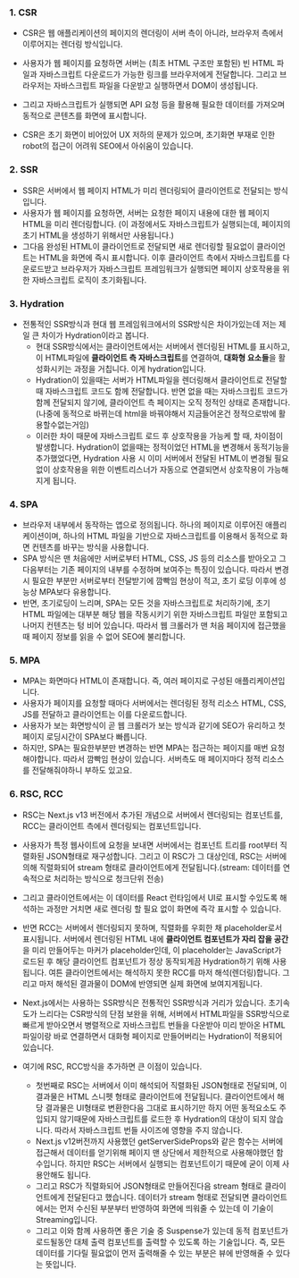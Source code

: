 
### 1. CSR
- CSR은 웹 애플리케이션의 페이지의 렌더링이 서버 측이 아니라, 브라우저 측에서 이루어지는 렌더링 방식입니다.
- 사용자가 웹 페이지를 요청하면 서버는 (최초 HTML 구조만 포함된) 빈 HTML 파일과 자바스크립트 다운로드가 가능한 링크를 브라우저에게 전달합니다. 그리고 브라우저는 자바스크립트 파일을 다운받고 실행하면서 DOM이 생성됩니다.
- 그리고 자바스크립트가 실행되면 API 요청 등을 활용해 필요한 데이터를 가져오며 동적으로 콘텐츠를 화면에 표시합니다.

- CSR은 초기 화면이 비어있어 UX 저하의 문제가 있으며, 초기화면 부재로 인한robot의 접근이 어려워 SEO에서 아쉬움이 있습니다.

### 2. SSR
- SSR은 서버에서 웹 페이지 HTML가 미리 렌더링되어 클라이언트로 전달되는 방식입니다.
- 사용자가 웹 페이지를 요청하면, 서버는 요청한 페이지 내용에 대한 웹 페이지 HTML을 미리 렌더링합니다. (이 과정에서도 자바스크립트가 실행되는데, 페이지의 초기 HTML을 생성하기 위해서만 사용됩니다.)
- 그다음 완성된 HTML이 클라이언트로 전달되면 새로 렌더링할 필요없이 클라이언트는 HTML을 화면에 즉시 표시합니다. 이후 클라이언트 측에서 자바스크립트를 다운로드받고 브라우저가 자바스크립트 프레임워크가 실행되면 페이지 상호작용을 위한 자바스크립트 로직이 초기화됩니다.

### 3. Hydration
- 전통적인 SSR방식과 현대 웹 프레임워크에서의 SSR방식은 차이가있는데 저는 제일 큰 차이가 Hydration이라고 봅니다.
	- 현대 SSR방식에서는 클라이언트에서는 서버에서 렌더링된 HTML를 표시하고, 이 HTML파일에 **클라이언트 측 자바스크립트**를 연결하여, **대화형 요소들**을 활성화시키는 과정을 거칩니다. 이게 hydration입니다.
	- Hydration이 있을때는 서버가 HTML파일을 렌더링해서 클라이언트로 전달할 때 자바스크립트 코드도 함께 전달합니다. 반면 없을 때는 자바스크립트 코드가 함께 전달되지 않기에, 클라이언트 측 페이지는 오직 정적인 상태로 존재합니다. (나중에 동적으로 바뀌는데 html을 바꿔야해서 지금들어온건 정적으로밖에 활용할수없는거임)
	- 이러한 차이 때문에 자바스크립트 로드 후 상호작용을 가능케 할 때, 차이점이 발생합니다. Hydration이 없을때는 정적이었던 HTML을 변경해서 동적기능을 추가했었다면, Hydration 사용 시 이미 서버에서 전달된 HTML이 변경될 필요없이 상호작용을 위한 이벤트리스너가 자동으로 연결되면서 상호작용이 가능해지게 됩니다.

### 4. SPA
- 브라우저 내부에서 동작하는 앱으로 정의됩니다. 하나의 페이지로 이루어진 애플리케이션이며, 하나의 HTML 파일을 기반으로 자바스크립트를 이용해서 동적으로 화면 컨텐츠를 바꾸는 방식을 사용합니다.
- SPA 방식은 맨 처음에만 서버로부터 HTML, CSS, JS 등의 리소스를 받아오고 그 다음부터는 기존 페이지의 내부를 수정하며 보여주는 특징이 있습니다. 따라서 변경 시 필요한 부분만 서버로부터 전달받기에 깜빡임 현상이 적고, 초기 로딩 이후에 성능상 MPA보다 유용합니다.
- 반면, 초기로딩이 느리며, SPA는 모든 것을 자바스크립트로 처리하기에, 초기 HTML 파일에는 대부분 해당 웹을 작동시키기 위한 자바스크립트 파일만 포함되고 나머지 컨텐츠는 텅 비어 있습니다. 따라서 웹 크롤러가 맨 처음 페이지에 접근했을 때 페이지 정보를 읽을 수 없어 SEO에 불리합니다.

### 5. MPA
- MPA는 화면마다 HTML이 존재합니다. 즉, 여러 페이지로 구성된 애플리케이션입니다.
- 사용자가 페이지를 요청할 때마다 서버에서는 렌더링된 정적 리소스 HTML, CSS, JS를 전달하고 클라이언트는 이를 다운로드합니다.
- 사용자가 보는 화면방식이 곧 웹 크롤러가 보는 방식과 같기에 SEO가 유리하고 첫 페이지 로딩시간이 SPA보다 빠릅니다.
- 하지만, SPA는 필요한부분만 변경하는 반면 MPA는 접근하는 페이지를 매번 요청해야합니다. 따라서 깜빡임 현상이 있습니다. 서버측도 매 페이지마다 정적 리소스를 전달해줘야하니 부하도 있고요.

### 6. RSC, RCC
- RSC는 Next.js v13 버전에서 추가된 개념으로 서버에서 렌더링되는 컴포넌트를, RCC는 클라이언트 측에서 렌더링되는 컴포넌트입니다.

- 사용자가 특정 웹사이트에 요청을 보내면 서버에서는 컴포넌트 트리를 root부터 직렬화된 JSON형태로 재구성합니다. 그리고 이 RSC가 그 대상인데, RSC는 서버에 의해 직렬화되어 stream 형태로 클라이언트에게 전달됩니다.(stream: 데이터를 연속적으로 처리하는 방식으로 청크단위 전송)
- 그리고 클라이언트에서는 이 데이터를 React 런타임에서 UI로 표시할 수있도록 해석하는 과정만 거치면 새로 렌더링 할 필요 없이 화면에 즉각 표시할 수 있습니다.

- 반면 RCC는 서버에서 렌더링되지 못하며, 직렬화를 우회한 채 placeholder로서 표시됩니다. 서버에서 렌더링된 HTML 내에 **클라이언트 컴포넌트가 자리 잡을 공간**을 미리 만들어두는 마커가 placeholder인데, 이 placeholder는 JavaScript가 로드된 후 해당 클라이언트 컴포넌트가 정상 동작되게끔 Hydration하기 위해 사용됩니다. 여튼 클라이언트에서는 해석하지 못한 RCC를 마저 해석(렌더링)합니다. 그리고 마저 해석된 결과물이 DOM에 반영되면 실제 화면에 보여지게됩니다.

- Next.js에서는 사용하는 SSR방식은 전통적인 SSR방식과 거리가 있습니다. 초기속도가 느리다는 CSR방식의 단점 보완을 위해, 서버에서 HTML파일을 SSR방식으로 빠르게 받아오면서 병렬적으로 자바스크립트 번들을 다운받아 미리 받아온 HTML파일이랑 바로 연결하면서 대화형 페이지로 만들어버리는 Hydration이 적용되어 있습니다.

- 여기에 RSC, RCC방식을 추가하면 큰 이점이 있습니다.
	- 첫번째로 RSC는 서버에서 이미 해석되어 직렬화된 JSON형태로 전달되며, 이 결과물은 HTML 스니펫 형태로 클라이언트에 전달됩니다. 클라이언트에서 해당 결과물은 UI형태로 변환한다음 그대로 표시하기만 하지 어떤 동적요소도 주입되지 않기때문에 자바스크립트를 로드한 후 Hydration의 대상이 되지 않습니다. 따라서 자바스크립트 번들 사이즈에 영향을 주지 않습니다.
	- Next.js v12버전까지 사용했던 getServerSideProps와 같은 함수는 서버에 접근해서 데이터를 얻기위해 페이지 맨 상단에서 제한적으로 사용해야했던 함수입니다. 하지만 RSC는 서버에서 실행되는 컴포넌트이기 때문에 굳이 이제 사용안해도 됩니다.
	- 그리고 RSC가 직렬화되어 JSON형태로 만들어진다음 stream 형태로 클라이언트에게 전달된다고 했습니다. 데이터가 stream 형태로 전달되면 클라이언트에서는 먼저 수신된 부분부터 반영하여 화면에 띄워줄 수 있는데 이 기술이 Streaming입니다.
	- 그리고 이와 함께 사용하면 좋은 기술 중 Suspense가 있는데 동적 컴포넌트가 로드될동안 대체 출력 컴포넌트를 출력할 수 있도록 하는 기술입니다. 즉, 모든 데이터를 기다릴 필요없이 먼저 출력해줄 수 있는 부분은 뷰에 반영해줄 수 있다는 뜻입니다.